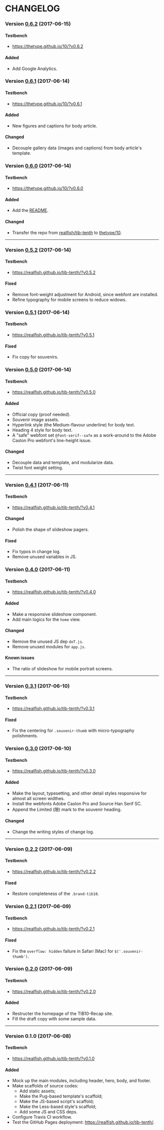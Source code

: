 CHANGELOG
=========

### Version [0.6.2] (2017-06-15)

#### Testbench
- <https://thetype.github.io/10/?v0.6.2>

#### Added
+ Add Google Analytics.

### Version [0.6.1] (2017-06-14)

#### Testbench
- <https://thetype.github.io/10/?v0.6.1>

#### Added
+ New figures and captions for body article.

#### Changed
* Decouple gallery data (images and captions) from body article's template.

### Version [0.6.0] (2017-06-14)

#### Testbench
- <https://thetype.github.io/10/?v0.6.0>

#### Added
+ Add the [README](README).

#### Changed
* Transfer the repo from [realfish/tib-tenth](https://github.com/realfish/tib-tenth) to [thetype/10](https://github.com/thetype/10).

* * *

### Version [0.5.2] (2017-06-14)

#### Testbench
- <https://realfish.github.io/tib-tenth/?v0.5.2>

#### Fixed
* Remove font-weight adjustment for Android, since webfont are installed.
* Refine typography for mobile screens to reduce widows.

### Version [0.5.1] (2017-06-14)

#### Testbench
- <https://realfish.github.io/tib-tenth/?v0.5.1>

#### Fixed
- Fix copy for souvenirs.

### Version [0.5.0] (2017-06-14)

#### Testbench
- <https://realfish.github.io/tib-tenth/?v0.5.0>

#### Added
+ Official copy (proof needed).
+ Souvenir image assets.
+ Hyperlink style (the Medium-flavour underline) for body text.
+ Heading 4 style for body text.
+ A "safe" webfont set `@font-serif--safe` as a work-around to the Adobe Caslon Pro webfont's line-height issue.

#### Changed
* Decouple data and template, and modularize data.
* Twist font weight setting.

* * *

### Version [0.4.1] (2017-06-11)

#### Testbench
- <https://realfish.github.io/tib-tenth/?v0.4.1>

#### Changed
* Polish the shape of slideshow pagers.

#### Fixed
- Fix typos in change log.
- Remove unused variables in JS.

### Version [0.4.0] (2017-06-11)

#### Testbench
- <https://realfish.github.io/tib-tenth/?v0.4.0>

#### Added
+ Make a responsive slideshow component.
+ Add main logics for the `home` view.

#### Changed
* Remove the unused JS dep `doT.js`.
* Remove unused modules for `app.js`.

#### Known issues
* The ratio of slideshow for mobile portrait screens.

* * *

### Version [0.3.1] (2017-06-10)

#### Testbench
- <https://realfish.github.io/tib-tenth/?v0.3.1>

#### Fixed
- Fix the centering for `.souvenir-thumb` with micro-typography polishments.

### Version [0.3.0] (2017-06-10)

#### Testbench
- <https://realfish.github.io/tib-tenth/?v0.3.0>

#### Added
+ Make the layout, typesetting, and other detail styles responsive for almost all screen widthes.
+ Install the webfonts Adobe Caslon Pro and Source Han Serif SC.
+ Append the Limited (限) mark to the souvenir heading.

#### Changed
* Change the writing styles of change log.

* * *

### Version [0.2.2] (2017-06-09)

#### Testbench
- <https://realfish.github.io/tib-tenth/?v0.2.2>

#### Fixed
+ Restore completeness  of the `.brand-tib10`.

### Version [0.2.1] (2017-06-09)

#### Testbench
- <https://realfish.github.io/tib-tenth/?v0.2.1>

#### Fixed
- Fix the `overflow: hidden` failure in Safari (Mac) for `$('.souvenir-thumb')`.

### Version [0.2.0] (2017-06-09)

#### Testbench
- <https://realfish.github.io/tib-tenth/?v0.2.0>

#### Added
+ Restructer the homepage of the TIB10-Recap site.
+ Fill the draft copy with some sample data.

* * *

### Version 0.1.0 (2017-06-08)

#### Testbench
- <https://realfish.github.io/tib-tenth/?v0.1.0>

#### Added
+ Mock up the main modules, including header, hero, body, and footer.
+ Make scaffolds of source codes:
	+ Add static assets;
	+ Make the Pug-based template's scaffold;
	+ Make the JS-based script's scaffold;
	+ Make the Less-based style's scaffold;
	+ Add some JS and CSS deps.
+ Configure Travis CI workflow.
+ Test the GitHub Pages deployment: <https://realfish.github.io/tib-tenth/>.



[0.6.2]: https://github.com/thetype/10/compare/v0.6.1...v0.6.2
[0.6.1]: https://github.com/thetype/10/compare/v0.6.0...v0.6.1
[0.6.0]: https://github.com/thetype/10/compare/v0.5.2...v0.6.0
[0.5.2]: https://github.com/realfish/tib-tenth/compare/v0.5.1...v0.5.2
[0.5.1]: https://github.com/realfish/tib-tenth/compare/v0.5.0...v0.5.1
[0.5.0]: https://github.com/realfish/tib-tenth/compare/v0.4.1...v0.5.0
[0.4.1]: https://github.com/realfish/tib-tenth/compare/v0.4.0...v0.4.1
[0.4.0]: https://github.com/realfish/tib-tenth/compare/v0.3.1...v0.4.0
[0.3.1]: https://github.com/realfish/tib-tenth/compare/v0.3.0...v0.3.1
[0.3.0]: https://github.com/realfish/tib-tenth/compare/v0.2.2...v0.3.0
[0.2.2]: https://github.com/realfish/tib-tenth/compare/v0.2.1...v0.2.2
[0.2.1]: https://github.com/realfish/tib-tenth/compare/v0.2.0...v0.2.1
[0.2.0]: https://github.com/realfish/tib-tenth/compare/v0.1.0...v0.2.0
